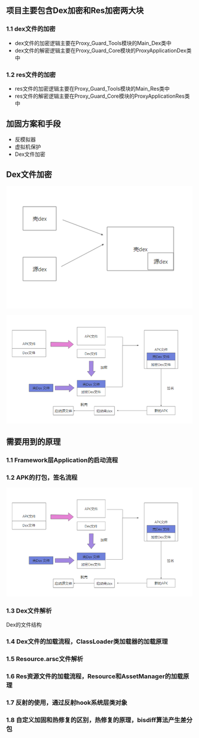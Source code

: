 ## 项目主要包含Dex加密和Res加密两大块

### 1.1 dex文件的加密

- dex文件的加密逻辑主要在Proxy_Guard_Tools模块的Main_Dex类中
- dex文件的解密逻辑主要在Proxy_Guard_Core模块的ProxyApplicationDex类中

### 1.2 res文件的加密

- res文件的加密逻辑主要在Proxy_Guard_Tools模块的Main_Res类中
- res文件的解密逻辑主要在Proxy_Guard_Core模块的ProxyApplicationRes类中

## 加固方案和手段

- 反模拟器
- 虚拟机保护
- Dex文件加密

## Dex文件加密

![加固的方案](picture/01_加固的方案.png)

![加固的总体框架](picture/02_加固的总体框架.png)

## 需要用到的原理

### 1.1 Framework层Application的启动流程

### 1.2 APK的打包，签名流程

![加固的总体框架](picture/02_加固的总体框架.png)

### 1.3 Dex文件解析

Dex的文件结构

### 1.4 Dex文件的加载流程，ClassLoader类加载器的加载原理

### 1.5 Resource.arsc文件解析

### 1.6 Res资源文件的加载流程，Resource和AssetManager的加载原理

### 1.7 反射的使用，通过反射hook系统层类对象

### 1.8 自定义加固和热修复的区别，热修复的原理，bisdiff算法产生差分包